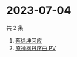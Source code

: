 # 2023-07-04

共 2 条

<!-- BEGIN ZHIHUSEARCH -->
<!-- 最后更新时间 Tue Jul 04 2023 00:16:17 GMT+0800 (China Standard Time) -->
1. [蔡徐坤回应](https://www.zhihu.com/search?q=蔡徐坤回应)
1. [原神枫丹序曲 PV](https://www.zhihu.com/search?q=原神枫丹序曲%20PV)
<!-- END ZHIHUSEARCH -->
